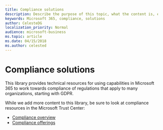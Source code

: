 ```yaml
---
title: Compliance solutions
description: Describe the purpose of this topic, what the content is, etc.
keywords: Microsoft 365, compliance, solutions
author: CelesteDG
localization_priority: Normal
audience: microsoft-business
ms.topic: article
ms.date: 04/15/2018
ms.author: celested
---
```


# Compliance solutions
This library provides technical resources for using capabilities in Microsoft 365 to work towards compliance of regulations that apply to many organizations, starting with GDPR. 

While we add more content to this library, be sure to look at compliance resources in the Microsoft Trust Center:
- [Compliance overview](https://www.microsoft.com/en-us/trustcenter/compliance)
- [Compliance offerings](https://www.microsoft.com/en-us/trustcenter/compliance/complianceofferings)





